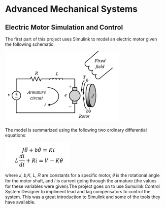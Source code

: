 # Advanced Mechanical Systems
## Electric Motor Simulation and Control

The first part of this project uses Simulink to model an electric motor given the following schematic: 

![alt text](https://github.com/bztighe/Images/blob/master/motor%20schematic.png "Vroom Vroom")

The model is summarized using the following two ordinary differential equations:

![alt text](https://github.com/bztighe/Images/blob/master/motor%20ODEs.png "Nice.")

where 𝐽, 𝑏,𝐾, 𝐿, 𝑅 are constants for a specific motor, 𝜃 is the rotational angle for the motor 
shaft, and 𝑖 is current going through the armature (the values for these variables were given).The project goes on to use Sumulink Control System Designer to impliment lead and lag compensators to control the system. This was a great introduction to Simulink and some of the tools they have available. 

 

